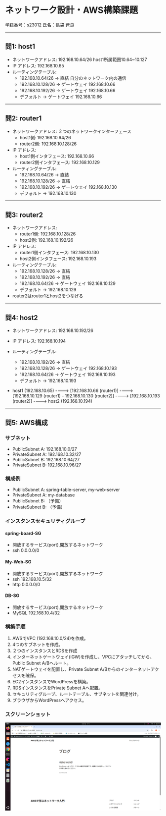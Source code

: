 # ネットワーク設計・AWS構築課題
学籍番号：s23012
氏名：島袋 蒼良

---

## 問1: host1
- ネットワークアドレス: 192.168.10.64/26 	host1所属範囲10.64~10.127
- IP アドレス: 192.168.10.65 
- ルーティングテーブル:
    - 192.168.10.64/26 -> 直結		自分のネットワーク内の通信
    - 192.168.10.128/26 -> ゲートウェイ 192.168.10.66
    - 192.168.10.192/26 -> ゲートウェイ 192.168.10.66
    - デフォルト -> ゲートウェイ 192.168.10.66

---

## 問2: router1
- ネットワークアドレス: 	２つのネットワークインターフェース
    - host1側: 192.168.10.64/26
    - router2側: 192.168.10.128/26
- IP アドレス: 		
    - host1側インタフェース: 192.168.10.66
    - router2側インタフェース: 192.168.10.129
- ルーティングテーブル:
    - 192.168.10.64/26 -> 直結
    - 192.168.10.128/26 -> 直結
    - 192.168.10.192/26 -> ゲートウェイ 192.168.10.130
    - デフォルト -> 192.168.10.130

---

## 問3: router2
- ネットワークアドレス:
    - router1側: 192.168.10.128/26
    - host2側: 192.168.10.192/26
- IP アドレス:
    - router1側インタフェース: 192.168.10.130
    - host2側インタフェース: 192.168.10.193
- ルーティングテーブル:
    - 192.168.10.128/26 -> 直結
    - 192.168.10.192/26 -> 直結
    - 192.168.10.64/26 -> ゲートウェイ 192.168.10.129
    - デフォルト -> 192.168.10.129
- router2はrouter1とhost2をつなげる

---

## 問4: host2
- ネットワークアドレス: 192.168.10.192/26
- IP アドレス: 192.168.10.194
- ルーティングテーブル:
    - 192.168.10.192/26 -> 直結
    - 192.168.10.128/26 -> ゲートウェイ 192.168.10.193
    - 192.168.10.64/26 -> ゲートウェイ 192.168.10.193
    - デフォルト -> 192.168.10.193

- host1 (192.168.10.65) ----> [192.168.10.66 (router1)] ----> [192.168.10.129 (router1) - 192.168.10.130 (router2)] ----> [192.168.10.193 (router2)] ----> host2 (192.168.10.194)

---

## 問5: AWS構成
### サブネット
- PublicSubnet A: 192.168.10.0/27
- PrivateSubnet A: 192.168.10.32/27
- PublicSubnet B: 192.168.10.64/27
- PrivateSubnet B: 192.168.10.96/27

### 構成例
- PublicSubnet A: spring-table-server, my-web-server
- PrivateSubnet A: my-database
- PublicSubnet B: （予備）
- PrivateSubnet B: （予備）

### インスタンスセキュリティグループ

#### spring-board-SG

- 開放するサービス(port),開放するネットワーク
- ssh 0.0.0.0/0
#### My-Web-SG

- 開放するサービス(port),開放するネットワーク 
- ssh 192.168.10.5/32
- http    0.0.0.0/0
#### DB-SG

- 開放するサービス(port),開放するネットワーク 
- MySQL 192.168.10.4/32

### 構築手順
1. AWSでVPC (192.168.10.0/24)を作成。
2. 4つのサブネットを作成。
3. ２つのインスタンスとRDSを作成
4. インターネットゲートウェイ(IGW)を作成し、VPCにアタッチしてから、Public Subnet A/Bへルート。
5. NATゲートウェイを配置し、Private Subnet A/Bからのインターネットアクセスを確保。
6. EC2インスタンスでWordPressを構築。
7. RDSインスタンスをPrivate Subnet Aへ配置。
8. セキュリティグループ、ルートテーブル、サブネットを関連付け。
9. ブラウザからWordPressへアクセス。

### スクリーンショット
![WordPress画面](photo/s23012.png)



